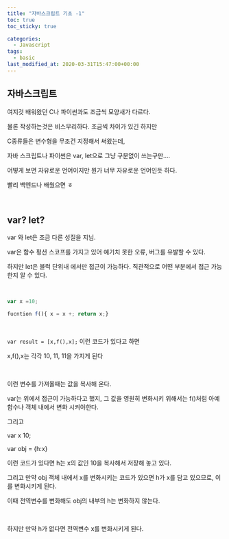 ```yaml
---
title: "자바스크립트 기초 -1"
toc: true
toc_sticky: true

categories:
  - Javascript
tags: 
  - basic
last_modified_at: 2020-03-31T15:47:00+00:00
---
```


## 자바스크립트
여지것 배워왔던 C나 파이썬과도 조금씩 모양새가 다르다.

물론 작성하는것은 비스무리하다. 조금씩 차이가 있긴 하지만

C종류들은 변수형을 무조건 지정해서 써왔는데,

자바 스크립트나 파이썬은 var, let으로 그냥 구분없이 쓰는구만....

어떻게 보면 자유로운 언어이지만 뭔가 너무 자유로운 언어인듯 하다.

빨리 백엔드나 배웠으면 ㅎ

​
## var? let?
var 와 let은 조금 다른 성질을 지님.

var은 함수 펑션 스코프를 가지고 있어 예기치 못한 오류, 버그를 유발할 수 있다.

하지만 let은 블럭 단위내 에서만 접근이 가능하다. 
직관적으로 어떤 부분에서 접근 가능한지 알 수 있다.

​
```js
var x =10;

fucntion f(){ x = x +; return x;}
````
​

`var result = [x,f(),x];` 이런 코드가 있다고 하면

x,f(),x는 각각 10, 11, 11을 가지게 된다

​

이런 변수를 가져올때는 값을 복사해 온다. 

var는 위에서 접근이 가능하다고 했지, 그 값을 영원히 변화시키 위해서는 f()처럼 아예 함수나 객체 내에서 변화 시켜야한다.

그리고

var x 10;

var obj = {h:x}

이런 코드가 있다면 h는 x의 값인 10을 복사해서 저장해 놓고 있다.

그리고 만약 obj 객체 내에서 x를 변화시키는 코드가 있으면 h가 x를 담고 있으므로, 이를 변화시키게 된다. 

이때 전역변수를 변화해도 obj의 내부의 h는 변화하지 않는다. 

​

하지만 만약 h가 없다면 전역변수 x를 변화시키게 된다.

​